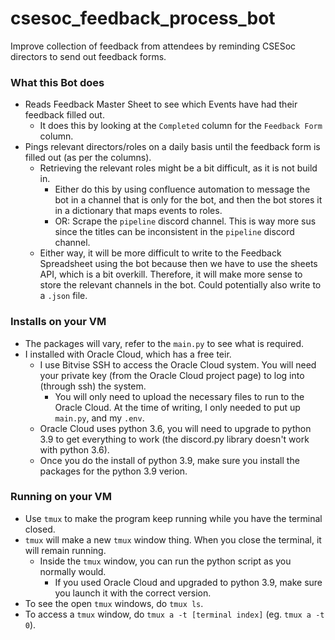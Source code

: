 # csesoc_feedback_process_bot
Improve collection of feedback from attendees by reminding CSESoc directors to send out feedback forms.

### What this Bot does
- Reads Feedback Master Sheet to see which Events have had their feedback filled out.
    - It does this by looking at the `Completed` column for the `Feedback Form` column.
- Pings relevant directors/roles on a daily basis until the feedback form is filled out (as per the columns).
    - Retrieving the relevant roles might be a bit difficult, as it is not build in.
        - Either do this by using confluence automation to message the bot in a channel that is only for the bot, and then the bot stores it in a dictionary that maps events to roles.
        - OR: Scrape the `pipeline` discord channel. This is way more sus since the titles can be inconsistent in the `pipeline` discord channel.
    - Either way, it will be more difficult to write to the Feedback Spreadsheet using the bot because then we have to use the sheets API, which is a bit overkill. Therefore, it will make more sense to store the relevant channels in the bot. Could potentially also write to a `.json` file.

### Installs on your VM

- The packages will vary, refer to the `main.py` to see what is required.
- I installed with Oracle Cloud, which has a free teir. 
    - I use Bitvise SSH to access the Oracle Cloud system. You will need your private key (from the Oracle Cloud project page) to log into (through ssh) the system.
        - You will only need to upload the necessary files to run to the Oracle Cloud. At the time of writing, I only needed to put up `main.py`, and my `.env`.
    - Oracle Cloud uses python 3.6, you will need to upgrade to python 3.9 to get everything to work (the discord.py library doesn't work with python 3.6).
    - Once you do the install of python 3.9, make sure you install the packages for the python 3.9 verion.

### Running on your VM

- Use `tmux` to make the program keep running while you have the terminal closed.
- `tmux` will make a new `tmux` window thing. When you close the terminal, it will remain running.
    - Inside the `tmux` window, you can run the python script as you normally would. 
        - If you used Oracle Cloud and upgraded to python 3.9, make sure you launch it with the correct version.
- To see the open `tmux` windows, do `tmux ls`. 
- To access a `tmux` window, do `tmux a -t [terminal index]` (eg. `tmux a -t 0`).